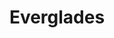 ---
unit_code: "EVER"
unit_name: "Everglades NP"
unit_type: "National Park"
nps_region: "Southeast"
scalerank: 8
note: "null"
name: "Everglades"
featureclass: "National Park Service"
geojson: >-
  {"type":"Feature","properties":{},"geometry":{"type":"Polygon","coordinates":[[[-80.7320556640625,25.001912434895843],[-80.72566731770834,25.00052897135417],[-80.73250325520834,24.995442708333343],[-80.7320556640625,25.001912434895843]]]}}
number: 87
title: "Everglades"
---